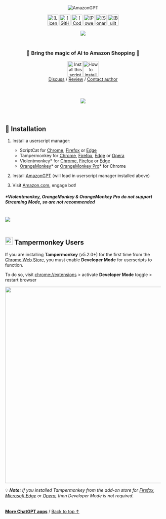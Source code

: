<div align="center">
<picture>
    <source type="image/png" media="(prefers-color-scheme: dark)" srcset="https://amazongpt.kudoai.com/assets/images/logos/amazongpt/white-teal/logo1018x148.png">
    <img alt="AmazonGPT" src="https://amazongpt.kudoai.com/assets/images/logos/amazongpt/black-gold/logo1018x148.png">
</picture>

<a href="https://github.com/KudoAI/amazongpt/tree/main/LICENSE.md"><img height=35 alt="[License: MIT]" src="https://img.shields.io/badge/License-MIT-orange.svg?logo=internetarchive&logoColor=white&labelColor=464646&style=for-the-badge"></a>
<a href="https://github.com/KudoAI/amazongpt/commits"><img height=35 alt="[GitHub commits]" src="https://img.shields.io/github/commit-activity/m/KudoAI/googlegpt?label=Commits&logo=github&logoColor=white&labelColor=464646&color=7bb7fc&style=for-the-badge"></a>
<a href="https://www.codefactor.io/repository/github/kudoai/amazongpt"><img height=35 alt="[CodeFactor grade]" src="https://img.shields.io/codefactor/grade/github/KudoAI/amazongpt?label=Code+Quality&logo=codefactor&logoColor=white&labelColor=464646&color=b5fc7b&style=for-the-badge"></a>
<a href="https://chatgpt.js.org?utm_source=amazongpt&utm_content=github_shield"><img height=35 alt="[Powered by chatgpt.js]" src="https://img.shields.io/badge/Powered_by-chatgpt.js-black?logo=gamejolt&logoColor=white&labelColor=464646&style=for-the-badge"></a>
<a href="https://sonarcloud.io/component_measures?metric=new_vulnerabilities&id=KudoAI_amazongpt"><img height=35 alt="[SonarCloud vulnerabilities]" src="https://img.shields.io/badge/dynamic/json?url=https%3A%2F%2Fsonarcloud.io%2Fapi%2Fmeasures%2Fcomponent%3Fcomponent%3DKudoAI_amazongpt%26metricKeys%3Dvulnerabilities&query=%24.component.measures.0.value&style=for-the-badge&logo=sonarcloud&logoColor=white&labelColor=464646&label=Vulnerabilities&color=gold"></a>
<a href="https://www.kudoai.com?utm_source=amazongpt&utm_content=github_shield"><img height=35 alt="[Built by KudoAI]" src="https://img.shields.io/badge/Built_by-KudoAI-a07bfc?logo=esbuild&logoColor=white&labelColor=464646&style=for-the-badge"></a>

<img src="https://amazongpt.kudoai.com/assets/images/screenshots/desktop/mice-md-reply-darkmode.png">

<br>
<br>

<img height=6px width="100%" src="https://amazongpt.kudoai.com/assets/images/separators/gradient-aqua.png">

<h3>🤖 Bring the magic of AI to Amazon Shopping 🛒</h3>

<a href="https://greasyfork.org/scripts/500663-amazongpt"><img height=50 alt="Install this script" src="https://amazongpt.kudoai.com/assets/images/buttons/greasy-fork/install-button.svg"></a><a href="#-installation"><img height=50 alt="How to install" title="How to install" src="https://amazongpt.kudoai.com/assets/images/buttons/greasy-fork/help-button.svg"></a>
<br>
[Discuss](https://github.com/KudoAI/amazongpt/discussions) / 
[Review](https://greasyfork.org/scripts/500663-amazongpt#post-discussion) / 
[Contact author](https://github.com/adamlui)

<img height=6px width="100%" src="https://amazongpt.kudoai.com/assets/images/separators/gradient-aqua.png">

<br>
<br>
<br>

<img src="https://amazongpt.kudoai.com/assets/images/screenshots/mobile/hey-there-reply-darkmode.png">

</div>

<br>
<br>

<img height=6px width="100%" src="https://amazongpt.kudoai.com/assets/images/separators/gradient-aqua.png?latest">

## 🚀 Installation

1. Install a userscript manager:
    - ScriptCat for [Chrome](https://chromewebstore.google.com/detail/scriptcat/ndcooeababalnlpkfedmmbbbgkljhpjf), [Firefox](https://addons.mozilla.org/firefox/addon/scriptcat/) or [Edge](https://microsoftedge.microsoft.com/addons/detail/scriptcat/liilgpjgabokdklappibcjfablkpcekh)
    - Tampermonkey for [Chrome](https://chromewebstore.google.com/detail/tampermonkey/dhdgffkkebhmkfjojejmpbldmpobfkfo), [Firefox](https://addons.mozilla.org/firefox/addon/tampermonkey/), [Edge](https://microsoftedge.microsoft.com/addons/detail/tampermonkey/iikmkjmpaadaobahmlepeloendndfphd) or [Opera](https://addons.opera.com/extensions/details/tampermonkey-beta/)
    - Violentmonkey* for [Chrome](https://chromewebstore.google.com/detail/violentmonkey/jinjaccalgkegednnccohejagnlnfdag), [Firefox](https://addons.mozilla.org/firefox/addon/violentmonkey/) or [Edge](https://microsoftedge.microsoft.com/addons/detail/eeagobfjdenkkddmbclomhiblgggliao)
    - [OrangeMonkey](https://chromewebstore.google.com/detail/orangemonkey/ekmeppjgajofkpiofbebgcbohbmfldaf)* or [OrangeMonkey Pro](https://chromewebstore.google.com/detail/orangemonkey-pro/ggdmdoodcfamjggeigifpjfnnjfbland)* for Chrome

2. Install [AmazonGPT](https://greasyfork.org/scripts/500663-amazongpt) (will load in userscript manager installed above)

3. Visit [Amazon.com](https://amazon.com), engage bot!

##### _*Violentmonkey, OrangeMonkey & OrangeMonkey Pro do not support Streaming Mode, so are not recommended_

<br><a href="https://github.com/sponsors/KudoAI"><img src="https://amazongpt.kudoai.com/assets/images/banners/sponsor/$10/banner1660x260.png?latest"></a>

<img height=6px width="100%" src="https://amazongpt.kudoai.com/assets/images/separators/gradient-aqua.png?latest">

## <img width=25px src="https://amazongpt.kudoai.com/assets/images/icons/platforms/tampermonkey/icon28.png?latest"> Tampermonkey Users

If you are installing **Tampermonkey** (v5.2.0+) for the first time from the [Chrome Web Store](https://chromewebstore.google.com/detail/tampermonkey/dhdgffkkebhmkfjojejmpbldmpobfkfo), you must enable **Developer Mode** for userscripts to function.

To do so, visit [chrome://extensions](chrome://extensions) > activate **Developer Mode** toggle > restart browser

<img width=635 src="https://amazongpt.kudoai.com/assets/images/screenshots/desktop/chrome/developer-mode-toggle.png?latest">

💡 _**Note:** If you installed Tampermonkey from the add-on store for [Firefox](https://addons.mozilla.org/firefox/addon/tampermonkey/), [Microsoft Edge](https://microsoftedge.microsoft.com/addons/detail/tampermonkey/iikmkjmpaadaobahmlepeloendndfphd) or [Opera](https://addons.opera.com/extensions/details/tampermonkey-beta/), then Developer Mode is not required._

<img height=6px width="100%" src="https://amazongpt.kudoai.com/assets/images/separators/gradient-aqua.png?latest">

<a href="https://github.com/adamlui/chatgpt-apps">**More ChatGPT apps**</a> / 
<a href="#-bring-the-magic-of-ai-to-amazon-shopping-">Back to top ↑</a>
